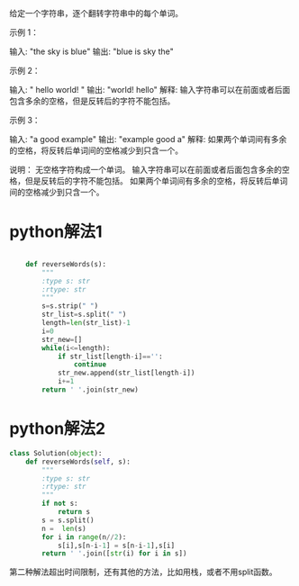 给定一个字符串，逐个翻转字符串中的每个单词。

 

示例 1：

输入: "the sky is blue"
输出: "blue is sky the"


示例 2：

输入: "  hello world!  "
输出: "world! hello"
解释: 输入字符串可以在前面或者后面包含多余的空格，但是反转后的字符不能包括。


示例 3：

输入: "a good   example"
输出: "example good a"
解释: 如果两个单词间有多余的空格，将反转后单词间的空格减少到只含一个。


 

说明：
	无空格字符构成一个单词。
	输入字符串可以在前面或者后面包含多余的空格，但是反转后的字符不能包括。
	如果两个单词间有多余的空格，将反转后单词间的空格减少到只含一个。

# python解法1

```Python

	def reverseWords(s):
	    """
	    :type s: str
	    :rtype: str
	    """
	    s=s.strip(" ")
	    str_list=s.split(" ")
	    length=len(str_list)-1
	    i=0
	    str_new=[]
	    while(i<=length):
	        if str_list[length-i]=='':
	            continue
	        str_new.append(str_list[length-i])
	        i+=1
	    return ' '.join(str_new)
```
# python解法2

```Python
class Solution(object):
    def reverseWords(self, s):
        """
        :type s: str
        :rtype: str
        """
        if not s:
            return s
        s = s.split()
        n =  len(s)
        for i in range(n//2):
            s[i],s[n-i-1] = s[n-i-1],s[i]
        return ' '.join([str(i) for i in s])
```
第二种解法超出时间限制，还有其他的方法，比如用栈，或者不用split函数。